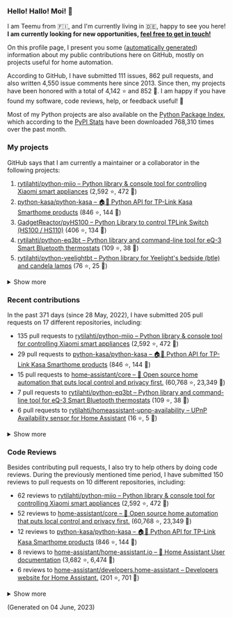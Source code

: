 

### Hello! Hallo! Moi! 👋

I am Teemu from 🇫🇮, and I'm currently living in 🇩🇪, happy to see you here! **I am currently looking for new opportunities, [feel free to get in touch!](https://linkedin.com/in/teemurytilahti)**

On this profile page, I present you some ([automatically generated](https://github.com/rytilahti/rytilahti)) information about my public contributions here on GitHub, 
mostly on projects useful for home automation.

According to GitHub, I have submitted 111 issues, 862 pull requests,
and also written 4,550 issue comments here since 2013.
Since then, my projects have been honored with a total of 4,142 ⭐ and 852 🍴.
I am happy if you have found my software, code reviews, help, or feedback useful! 🥰

Most of my Python projects are also available on the [Python Package Index](https://pypi.org/user/rytilahti/),
which according to the [PyPI Stats](https://pypistats.org/) have been downloaded 768,310 times over the past month.


### My projects

GitHub says that I am currently a maintainer or a collaborator in the following projects:

1. [rytilahti/python-miio – Python library & console tool for controlling Xiaomi smart appliances](https://github.com/rytilahti/python-miio) (2,592 ⭐, 472 🍴)
2. [python-kasa/python-kasa – 🏠🤖 Python API for TP-Link Kasa Smarthome products](https://github.com/python-kasa/python-kasa) (846 ⭐, 144 🍴)
3. [GadgetReactor/pyHS100 – Python Library to control TPLink Switch (HS100 / HS110)](https://github.com/GadgetReactor/pyHS100) (406 ⭐, 134 🍴)
4. [rytilahti/python-eq3bt – Python library and command-line tool for eQ-3 Smart Bluetooth thermostats](https://github.com/rytilahti/python-eq3bt) (109 ⭐, 38 🍴)
5. [rytilahti/python-yeelightbt – Python library for Yeelight's bedside (btle) and candela lamps](https://github.com/rytilahti/python-yeelightbt) (76 ⭐, 25 🍴)

<details><summary>Show more</summary><p>

6. [rytilahti/python-songpal – Python library for interfacing with Sony's Songpal devices](https://github.com/rytilahti/python-songpal) (58 ⭐, 20 🍴)
7. [rytilahti/homeassistant-mpris-bridge – Control your Home Assistant media players from your desktop using MPRIS](https://github.com/rytilahti/homeassistant-mpris-bridge) (17 ⭐, 1 🍴)
8. [rytilahti/homeassistant-upnp-availability – UPnP Availability sensor for Home Assistant](https://github.com/rytilahti/homeassistant-upnp-availability) (16 ⭐, 5 🍴)
9. [rytilahti/python-ubus – Python library for accessing ubus over JSON-RPC](https://github.com/rytilahti/python-ubus) (15 ⭐, 10 🍴)
10. [DNS-OARC/ripe-hackathon-dns-caching – Everything you ever wanted to know about caching resolvers but were afraid to ask](https://github.com/DNS-OARC/ripe-hackathon-dns-caching) (5 ⭐, 2 🍴)
11. [rytilahti/python-nucled – Python interface for intel_nuc_led kernel driver](https://github.com/rytilahti/python-nucled) (2 ⭐, 1 🍴)
</p></details>

### Recent contributions

In the past 371 days (since 28 May, 2022), I have submitted 205 pull requests on 17 different repositories, including:
* 135 pull requests to [rytilahti/python-miio – Python library & console tool for controlling Xiaomi smart appliances](https://github.com/rytilahti/python-miio) (2,592 ⭐, 472 🍴)
* 29 pull requests to [python-kasa/python-kasa – 🏠🤖 Python API for TP-Link Kasa Smarthome products](https://github.com/python-kasa/python-kasa) (846 ⭐, 144 🍴)
* 15 pull requests to [home-assistant/core – :house_with_garden: Open source home automation that puts local control and privacy first.](https://github.com/home-assistant/core) (60,768 ⭐, 23,349 🍴)
* 7 pull requests to [rytilahti/python-eq3bt – Python library and command-line tool for eQ-3 Smart Bluetooth thermostats](https://github.com/rytilahti/python-eq3bt) (109 ⭐, 38 🍴)
* 6 pull requests to [rytilahti/homeassistant-upnp-availability – UPnP Availability sensor for Home Assistant](https://github.com/rytilahti/homeassistant-upnp-availability) (16 ⭐, 5 🍴)

<details><summary>Show more</summary><p>

* 4 pull requests to [rytilahti/python-songpal – Python library for interfacing with Sony's Songpal devices](https://github.com/rytilahti/python-songpal) (58 ⭐, 20 🍴)
* 4 pull requests to [home-assistant/developers.home-assistant – Developers website for Home Assistant.](https://github.com/home-assistant/developers.home-assistant) (201 ⭐, 701 🍴)
* 2 pull requests to [Squachen/micloud – Library for connecting to xiaomi cloud. ](https://github.com/Squachen/micloud) (117 ⭐, 12 🍴)
* 2 pull requests to [home-assistant/brands – 🎨 Brands for Home Assistant](https://github.com/home-assistant/brands) (164 ⭐, 1,144 🍴)
* 1 pull requests to [hacs/default – The home of the default HACS repositories.](https://github.com/hacs/default) (270 ⭐, 748 🍴)
</p></details>


### Code Reviews

Besides contributing pull requests, I also try to help others by doing code reviews.
During the previously mentioned time period, I have submitted 150 reviews to pull requests on 10 different repositories, including:
* 62 reviews to [rytilahti/python-miio – Python library & console tool for controlling Xiaomi smart appliances](https://github.com/rytilahti/python-miio) (2,592 ⭐, 472 🍴)
* 52 reviews to [home-assistant/core – :house_with_garden: Open source home automation that puts local control and privacy first.](https://github.com/home-assistant/core) (60,768 ⭐, 23,349 🍴)
* 12 reviews to [python-kasa/python-kasa – 🏠🤖 Python API for TP-Link Kasa Smarthome products](https://github.com/python-kasa/python-kasa) (846 ⭐, 144 🍴)
* 8 reviews to [home-assistant/home-assistant.io – :blue_book: Home Assistant User documentation](https://github.com/home-assistant/home-assistant.io) (3,682 ⭐, 6,474 🍴)
* 6 reviews to [home-assistant/developers.home-assistant – Developers website for Home Assistant.](https://github.com/home-assistant/developers.home-assistant) (201 ⭐, 701 🍴)

<details><summary>Show more</summary><p>

* 3 reviews to [rytilahti/python-eq3bt – Python library and command-line tool for eQ-3 Smart Bluetooth thermostats](https://github.com/rytilahti/python-eq3bt) (109 ⭐, 38 🍴)
* 2 reviews to [rytilahti/home-assistant – :house_with_garden: Open-source home automation platform running on Python 3](https://github.com/rytilahti/home-assistant) (1 ⭐, 2 🍴)
* 2 reviews to [rytilahti/python-songpal – Python library for interfacing with Sony's Songpal devices](https://github.com/rytilahti/python-songpal) (58 ⭐, 20 🍴)
* 1 reviews to [home-assistant-libs/home-assistant-bluetooth – Basic bluetooth models used by Home Assistant.](https://github.com/home-assistant-libs/home-assistant-bluetooth) (4 ⭐, 2 🍴)
* 1 reviews to [rytilahti/homeassistant-upnp-availability – UPnP Availability sensor for Home Assistant](https://github.com/rytilahti/homeassistant-upnp-availability) (16 ⭐, 5 🍴)
* 1 reviews to [SoCo/SoCo – SoCo (Sonos Controller) is a Python project that allows you to programmatically control Sonos speakers.](https://github.com/SoCo/SoCo) (1,394 ⭐, 231 🍴)
</p></details>

(Generated on 04 June, 2023)
